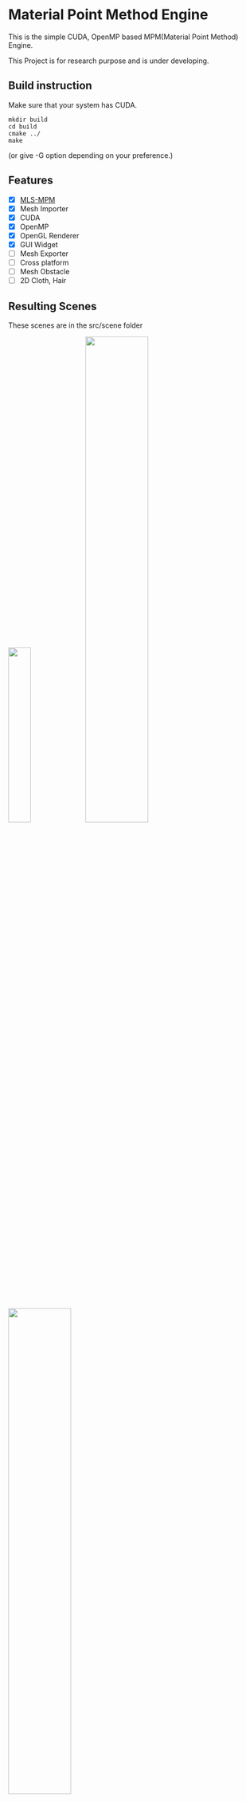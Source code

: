 # Material Point Method Engine

This is the simple CUDA, OpenMP based MPM(Material Point Method) Engine.

This Project is for research purpose and is under developing.

## Build instruction
Make sure that your system has CUDA.
```
mkdir build
cd build
cmake ../
make
```
(or give -G option depending on your preference.)

## Features
- [x] [MLS-MPM](https://yzhu.io/publication/mpmmls2018siggraph/paper.pdf)
- [x] Mesh Importer
- [x] CUDA 
- [x] OpenMP
- [x] OpenGL Renderer
- [x] GUI Widget
- [ ] Mesh Exporter
- [ ] Cross platform
- [ ] Mesh Obstacle
- [ ] 2D Cloth, Hair

## Resulting Scenes
These scenes are in the src/scene folder

<!-- <img src = "https://user-images.githubusercontent.com/46246202/193274158-6b4dcf1b-aef7-4ea6-b5a5-99b39527ac15.gif" width="70%"|height="70%"> -->
<img src="https://user-images.githubusercontent.com/46246202/193274158-6b4dcf1b-aef7-4ea6-b5a5-99b39527ac15.gif" width="30%" height="30%"/>
<img src="https://user-images.githubusercontent.com/46246202/193274175-186af6bd-3afb-42ae-a073-0b05b8167c7d.gif" width="50%" height="50%"/>
<img src="https://user-images.githubusercontent.com/46246202/193274094-fcbeb376-9767-4972-a11a-f7e301218623.gif" width="50%" height="50%"/>


## Dependencies
All the dependencies are in the external folder.
